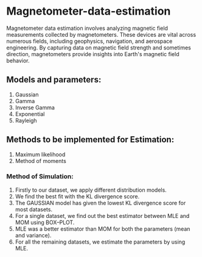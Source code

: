 # Magnetometer-data-estimation

Magnetometer data estimation involves analyzing magnetic field measurements collected by magnetometers. 
These devices are vital across numerous fields, including geophysics, navigation, and aerospace engineering.
By capturing data on magnetic field strength and sometimes direction, magnetometers provide insights into Earth's magnetic field behavior.

## Models and parameters: 

1. Gaussian
2. Gamma
3. Inverse Gamma
4. Exponential
5. Rayleigh

## Methods to be implemented for Estimation:

1. Maximum likelihood
2. Method of moments

### Method of Simulation:
1. Firstly to our dataset, we apply different distribution models.
2. We find the best fit with the KL divergence score.
3. The GAUSSIAN model has given the lowest KL divergence score for most datasets.
4. For  a single dataset, we find out the best estimator between MLE and MOM using BOX–PLOT.
5. MLE was a better estimator than MOM for both the parameters (mean and variance).
5. For all the remaining datasets, we estimate the parameters by using MLE.




 
